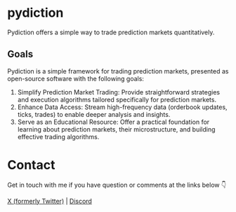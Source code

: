 # pydiction

Pydiction offers a simple way to trade prediction markets quantitatively.

## Goals
Pydiction is a simple framework for trading prediction markets, presented as open-source software with the following goals:

1. Simplify Prediction Market Trading: Provide straightforward strategies and execution algorithms tailored specifically for prediction markets.
2. Enhance Data Access: Stream high-frequency data (orderbook updates, ticks, trades) to enable deeper analysis and insights.
3. Serve as an Educational Resource: Offer a practical foundation for learning about prediction markets, their microstructure, and building effective trading algorithms.

# Contact

Get in touch with me if you have question or comments at the links below 👇

[X (formerly Twitter)](https://x.com/ieszczyk) | [Discord](discordapp.com/users/377251035242299405)
